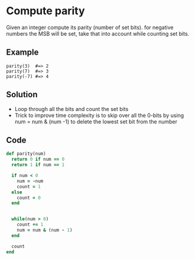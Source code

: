 # Compute parity
Given an integer compute its parity (number of set bits). for negative numbers the MSB will be set,
take that into account while counting set bits.

## Example
```
parity(3)  #=> 2
parity(7)  #=> 3
parity(-7) #=> 4
```

## Solution
- Loop through all the bits and count the set bits
- Trick to improve time complexity is to skip over all the 0-bits by using num = num & (num -1)
  to delete the lowest set bit from the number

## Code
```ruby
def parity(num)
  return 0 if num == 0
  return 1 if num == 1

  if num < 0
    num = -num
    count = 1
  else
    count = 0
  end


  while(num > 0)
    count += 1
    num = num & (num - 1)
  end

  count
end
```

## Completxity
O(k) time, where k is the number of set bits

